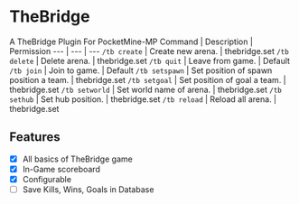 # TheBridge
A  TheBridge Plugin For PocketMine-MP
Command | Description | Permission
--- | --- | ---
`/tb create` | Create new arena. | thebridge.set
`/tb delete` | Delete arena. | thebridge.set
`/tb quit` | Leave from game. | Default
`/tb join` | Join to game. | Default
`/tb setspawn` | Set position of spawn position a team. | thebridge.set
`/tb setgoal` | Set position of goal a team. | thebridge.set
`/tb setworld` | Set world name of arena. | thebridge.set
`/tb sethub` | Set hub position. | thebridge.set
`/tb reload` | Reload all arena. | thebridge.set

## Features
- [X] All basics of TheBridge game
- [X] In-Game scoreboard
- [X] Configurable
- [ ] Save Kills, Wins, Goals in Database
